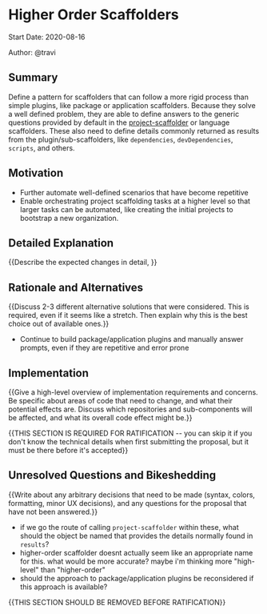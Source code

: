 # Higher Order Scaffolders

Start Date: 2020-08-16

Author: @travi

## Summary

Define a pattern for scaffolders that can follow a more rigid process than
simple plugins, like package or application scaffolders. Because they solve a
well defined problem, they are able to define answers to the generic questions
provided by default in the [project-scaffolder](https://github.com/travi/project-scaffolder)
or language scaffolders. These also need to define details commonly returned as
results from the plugin/sub-scaffolders, like `dependencies`,
`devDependencies`, `scripts`, and others.

## Motivation

* Further automate well-defined scenarios that have become repetitive
* Enable orchestrating project scaffolding tasks at a higher level so that
  larger tasks can be automated, like creating the initial projects to
  bootstrap a new organization.

## Detailed Explanation

{{Describe the expected changes in detail, }}

## Rationale and Alternatives

{{Discuss 2-3 different alternative solutions that were considered. This is
required, even if it seems like a stretch. Then explain why this is the best
choice out of available ones.}}

* Continue to build package/application plugins and manually answer prompts,
  even if they are repetitive and error prone

## Implementation

{{Give a high-level overview of implementation requirements and concerns. Be
specific about areas of code that need to change, and what their potential
effects are. Discuss which repositories and sub-components will be affected, and
what its overall code effect might be.}}

{{THIS SECTION IS REQUIRED FOR RATIFICATION -- you can skip it if you don't know
the technical details when first submitting the proposal, but it must be there
before it's accepted}}

## Unresolved Questions and Bikeshedding

{{Write about any arbitrary decisions that need to be made (syntax, colors,
formatting, minor UX decisions), and any questions for the proposal that have
not been answered.}}

* if we go the route of calling `project-scaffolder` within these, what should
  the object be named that provides the details normally found in `results`?
* higher-order scaffolder doesnt actually seem like an appropriate name for
  this. what would be more accurate? maybe i'm thinking more "high-level" than
  "higher-order"
* should the approach to package/application plugins be reconsidered if this
  approach is available?

{{THIS SECTION SHOULD BE REMOVED BEFORE RATIFICATION}}
